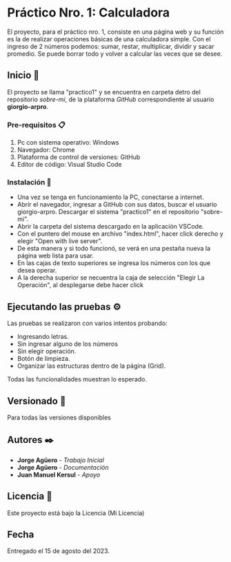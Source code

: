 # Práctico Nro. 1: Calculadora

El proyecto, para el práctico nro. 1, consiste en una página web y su función es la de realizar operaciones básicas de una calculadora simple.
Con el ingreso de 2 números podemos: sumar, restar, multiplicar, dividir y sacar promedio. Se puede borrar todo y volver a calcular las veces que se desee.

## Inicio 🚀

El proyecto se llama "practico1" y se encuentra en carpeta detro del repositorio <i>sobre-mi</i>, de la plataforma <i>GitHub</i> correspondiente al usuario <b>giorgio-arpro</b>.


### Pre-requisitos 📋

1. Pc con sistema operativo: Windows
2. Navegador: Chrome
3. Plataforma de control de versiones: GitHub
4. Editor de código: Visual Studio Code

### Instalación 🔧

* Una vez se tenga en funcionamiento la PC, conectarse a internet.
* Abrir el navegador, ingresar a GitHub con sus datos, buscar el usuario giorgio-arpro. Descargar el sistema "practico1" en el repositorio "sobre-mi".
* Abrir la carpeta del sistema descargado en la aplicación VSCode.
* Con el puntero del mouse en archivo "index.html", hacer click derecho y elegir "Open with live server".
* De esta manera y si todo funcionó, se verá en una pestaña nueva la página web lista para usar.
* En las cajas de texto superiores se ingresa los números con los que desea operar.
* A la derecha superior se necuentra la caja de selección "Elegir La Operación", al desplegarse debe hacer click

## Ejecutando las pruebas ⚙️

 Las pruebas se realizaron con varios intentos probando:
 * Ingresando letras.
 * Sin ingresar alguno de los números
 * Sin elegir operación.
 * Botón de limpieza.
 * Organizar las estructuras dentro de la página (Grid).

 Todas las funcionalidades muestran lo esperado.

## Versionado 📌

 Para todas las versiones disponibles

## Autores ✒️

* **Jorge Agüero** - *Trabajo Inicial* 
* **Jorge Agüero** - *Documentación* 
* **Juan Manuel Kersul** - *Apoyo*

## Licencia 📄

Este proyecto está bajo la Licencia (Mi Licencia)

## Fecha
 Entregado el 15 de agosto del 2023.

